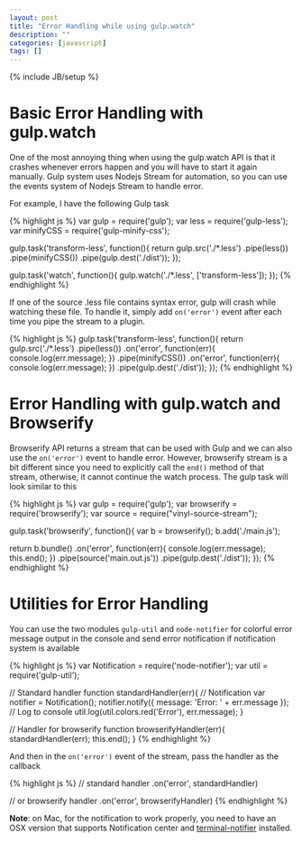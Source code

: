```yaml
---
layout: post
title: "Error Handling while using gulp.watch"
description: ""
categories: [javascript]
tags: []
---
```

{% include JB/setup %}

# Basic Error Handling with gulp.watch

One of the most annoying thing when using the gulp.watch API is that it crashes
whenever errors happen and you will have to start it again manually. Gulp system
uses Nodejs Stream for automation, so you can use the events system of Nodejs
Stream to handle error.

For example, I have the following Gulp task

{% highlight js %}
var gulp = require('gulp');
var less = require('gulp-less');
var minifyCSS = require('gulp-minify-css');

gulp.task('transform-less', function(){
  return gulp.src('./*.less')
    .pipe(less())
    .pipe(minifyCSS())
    .pipe(gulp.dest('./dist'));
});

gulp.task('watch', function(){
  gulp.watch('./*.less',
             ['transform-less']);
});
{% endhighlight %}

If one of the source .less file contains syntax error, gulp will crash while
watching these file. To handle it, simply add `on('error')` event after each
time you pipe the stream to a plugin.

<!-- more -->

{% highlight js %}
gulp.task('transform-less', function(){
  return gulp.src('./*.less')
    .pipe(less())
    .on('error', function(err){ console.log(err.message); })
    .pipe(minifyCSS())
    .on('error', function(err){ console.log(err.message); })
    .pipe(gulp.dest('./dist'));
});
{% endhighlight %}

# Error Handling with gulp.watch and Browserify

Browserify API returns a stream that can be used with Gulp and we can also use
the `on('error')` event to handle error. However, browserify stream is a bit
different since you need to explicitly call the `end()` method of that stream,
otherwise, it cannot continue the watch process. The gulp task will look similar
to this

{% highlight js %}
var gulp = require('gulp');
var browserify = require('browserify');
var source = require("vinyl-source-stream");

gulp.task('browserify', function(){
  var b = browserify();
  b.add('./main.js');
  
  return b.bundle()
    .on('error', function(err){
      console.log(err.message);
      this.end();
    })
    .pipe(source('main.out.js'))
    .pipe(gulp.dest('./dist'));
});
{% endhighlight %}

# Utilities for Error Handling

You can use the two modules `gulp-util` and `node-notifier` for colorful
error message output in the console and send error notification if notification
system is available

{% highlight js %}
var Notification = require('node-notifier');
var util = require('gulp-util');

// Standard handler
function standardHandler(err){
  // Notification
  var notifier = Notification();
  notifier.notify({ message: 'Error: ' + err.message });
  // Log to console
  util.log(util.colors.red('Error'), err.message);
}

// Handler for browserify
function browserifyHandler(err){
  standardHandler(err);
  this.end();
}
{% endhighlight %}

And then in the `on('error')` event of the stream, pass the handler as the
callback

{% highlight js %}
// standard handler
.on('error', standardHandler)

// or browserify handler
.on('error', browserifyHandler)
{% endhighlight %}

**Note**: on Mac, for the notification to work properly, you need to have an OSX
version that supports Notification center and
[terminal-notifier](https://github.com/alloy/terminal-notifier) installed.
